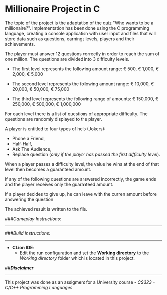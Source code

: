 # Millionaire Project in C


The topic of the project is the adaptation of the quiz "Who wants to be a millionaire?". 
Implementation has been done using the C programming language,
creating a console application with user input and files that will store data such as questions,
earnings levels, players and their achievements.




The player must answer 12 questions correctly in order to reach the sum of one million.
The questions are divided into 3 difficulty levels.


+ The first level represents the following amount range: € 500, € 1,000, € 2,000, € 5,000


+ The second level represents the following amount range: € 10,000, € 20,000, € 50,000, € 75,000


+ The third level represents the following range of amounts: € 150,000, € 250,000, € 500,000, € 1,000,000


For each level there is a list of questions of appropriate difficulty. 
The questions are randomly displayed to the player.


A player is entitled to four types of help (Jokers):
+ Phone a Friend, 
+ Half-Half, 
+ Ask The Audience,
+ Replace question (*only if the player has passed the first difficulty level*). 




When a player passes a difficulty level, 
the value he wins at the end of that level then becomes a guaranteed amount. 


If any of the following questions are answered incorrectly, the game ends and the player receives only 
the guaranteed amount. 


If a player decides to give up, he can leave with the curren amount before answering the question 


The achieved result is written to the file.


###*Gameplay Instructions:*

---

[//]: # (TODO)

###*Build Instructions:*

---

+ **CLion IDE**:
  + Edit the run configuration and set the **Working directory** to the *Working directory* folder 
  which is located in this project.


##***Disclaimer***

---

This project was done as an assigment for a University course - *CS323 - C/C++ Programming Languages*